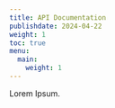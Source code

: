 ```yaml
---
title: API Documentation
publishdate: 2024-04-22
weight: 1
toc: true
menu:
  main:
    weight: 1
---
```


Lorem Ipsum.
